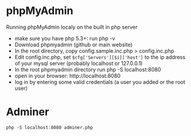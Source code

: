 # phpMyAdmin
Running phpMyAdmin localy on the built in php server

- make sure you have php 5.3+: run php -v
- Download phpmyadmin (github or main website)
- In the root directory, copy config.sample.inc.php > config.inc.php
- Edit config.inc.php, set `$cfg['Servers'][$i]['host']` to the ip address of your mysql server (probably localhost or 127.0.0.1)
- In the root phpmyadmin directory run php -S localhost:8080
- open in your browser: http://localhost:8080
- log in by entering some valid credentials (a user you added or the root user)

# Adminer
```
php -S localhost:8080 adminer.php
```